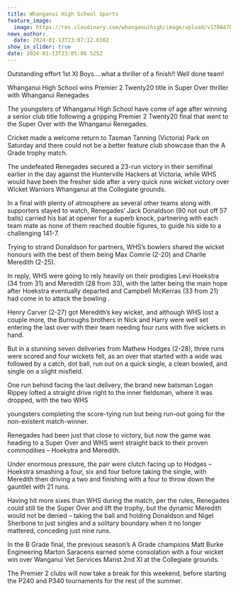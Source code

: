```yaml
---
title: Whanganui High School Sports
feature_image:
  image: https://res.cloudinary.com/whanganuihigh/image/upload/v1708470336/News/1st_Xl_Boys.jpg
news_author:
  date: 2024-01-13T23:07:12.618Z
show_in_slider: true
date: 2024-01-13T23:05:08.525Z
---
```

Outstanding effort 1st XI Boys....what a thriller of a finish!! Well done team!

Whanganui High School wins Premier 2 Twenty20 title in Super Over thriller [](<>)with Whanganui Renegades

The youngsters of Whanganui High School have come of age after winning a senior club title following a gripping Premier 2 Twenty20 final that went to the Super Over with the Whanganui Renegades.

Cricket made a welcome return to Tasman Tanning (Victoria) Park on Saturday and there could not be a better feature club showcase than the A Grade trophy match.

The undefeated Renegades secured a 23-run victory in their semifinal earlier in the day against the Hunterville Hackers at Victoria, while WHS would have been the fresher side after a very quick nine wicket victory over Wicket Warriors Whanganui at the Collegiate grounds.

In a final with plenty of atmosphere as several other teams along with supporters stayed to watch, Renegades’ Jack Donaldson (90 not out off 57 balls) carried his bat at opener for a superb knock, partnering with each team mate as none of them reached double figures, to guide his side to a challenging 141-7.

Trying to strand Donaldson for partners, WHS’s bowlers shared the wicket honours with the best of them being Max Comrie (2-20) and Charlie Meredith (2-25).

In reply, WHS were going to rely heavily on their prodigies Levi Hoekstra (34 from 31) and Meredith (28 from 33), with the latter being the main hope after Hoekstra eventually departed and Campbell McKerras (33 from 21) had come in to attack the bowling .

Henry Carver (2-27) got Meredith’s key wicket, and although WHS lost a couple more, the Burroughs brothers in Nick and Harry were well set entering the last over with their team needing four runs with five wickets in hand.

But in a stunning seven deliveries from Mathew Hodges (2-28), three runs were scored and four wickets fell, as an over that started with a wide was followed by a catch, dot ball, run out on a quick single, a clean bowled, and single on a slight misfield.

One run behind facing the last delivery, the brand new batsman Logan Rippey lofted a straight drive right to the inner fieldsman, where it was dropped, with the two WHS

youngsters completing the score-tying run but being run-out going for the non-existent match-winner.

Renegades had been just that close to victory, but now the game was heading to a Super Over and WHS went straight back to their proven commodities – Hoekstra and Meredith.

Under enormous pressure, the pair were clutch facing up to Hodges – Hoekstra smashing a four, six and four before taking the single, with Meredith then driving a two and finishing with a four to throw down the gauntlet with 21 runs.

Having hit more sixes than WHS during the match, per the rules, Renegades could still tie the Super Over and lift the trophy, but the dynamic Meredith would not be denied – taking the ball and holding Donaldson and Nigel Sherbone to just singles and a solitary boundary when it no longer mattered, conceding just nine runs.

In the B Grade final, the previous season’s A Grade champions Matt Burke Engineering Marton Saracens earned some consolation with a four wicket win over Wanganui Vet Services Marist 2nd XI at the Collegiate grounds.

The Premier 2 clubs will now take a break for this weekend, before starting the P240 and P340 tournaments for the rest of the summer.